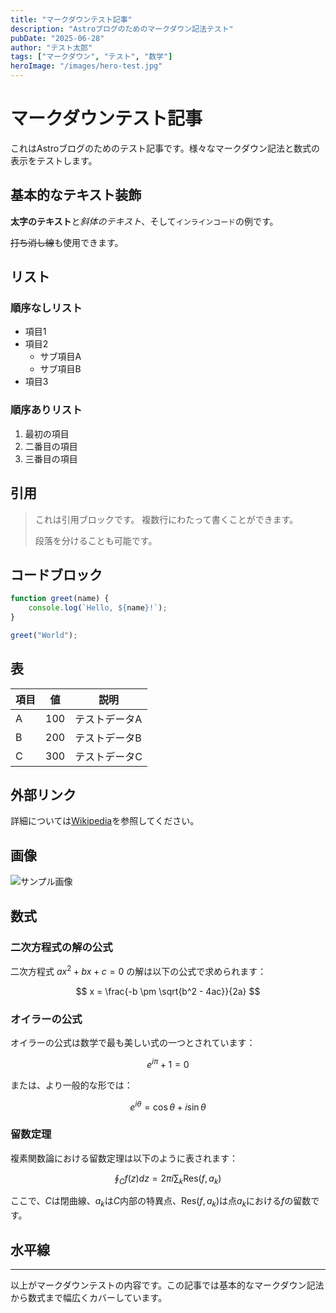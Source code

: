 ```yaml
---
title: "マークダウンテスト記事"
description: "Astroブログのためのマークダウン記法テスト"
pubDate: "2025-06-28"
author: "テスト太郎"
tags: ["マークダウン", "テスト", "数学"]
heroImage: "/images/hero-test.jpg"
---
```


# マークダウンテスト記事

これはAstroブログのためのテスト記事です。様々なマークダウン記法と数式の表示をテストします。

## 基本的なテキスト装飾

**太字のテキスト**と*斜体のテキスト*、そして`インラインコード`の例です。

~~打ち消し線~~も使用できます。

## リスト

### 順序なしリスト
- 項目1
- 項目2
  - サブ項目A
  - サブ項目B
- 項目3

### 順序ありリスト
1. 最初の項目
2. 二番目の項目
3. 三番目の項目

## 引用

> これは引用ブロックです。
> 複数行にわたって書くことができます。
> 
> 段落を分けることも可能です。

## コードブロック

```javascript
function greet(name) {
    console.log(`Hello, ${name}!`);
}

greet("World");
```

## 表

| 項目 | 値 | 説明 |
|------|-----|------|
| A | 100 | テストデータA |
| B | 200 | テストデータB |
| C | 300 | テストデータC |

## 外部リンク

詳細については[Wikipedia](https://ja.wikipedia.org/)を参照してください。

## 画像

<img src="https://i.imgur.com/Zx4idbu.jpg" alt="サンプル画像" />

## 数式

### 二次方程式の解の公式

二次方程式 $ax^2 + bx + c = 0$ の解は以下の公式で求められます：

$$
x = \frac{-b \pm \sqrt{b^2 - 4ac}}{2a}
$$

### オイラーの公式

オイラーの公式は数学で最も美しい式の一つとされています：

$$
e^{i\pi} + 1 = 0
$$

または、より一般的な形では：

$$
e^{i\theta} = \cos\theta + i\sin\theta
$$

### 留数定理

複素関数論における留数定理は以下のように表されます：

$$
\oint_C f(z) dz = 2\pi i \sum_{k} \text{Res}(f, a_k)
$$

ここで、$C$は閉曲線、$a_k$は$C$内部の特異点、$\text{Res}(f, a_k)$は点$a_k$における$f$の留数です。

## 水平線

---

以上がマークダウンテストの内容です。この記事では基本的なマークダウン記法から数式まで幅広くカバーしています。
